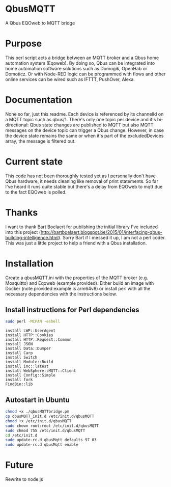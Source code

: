# QbusMQTT
A Qbus EQOweb to MQTT bridge

# Purpose
This perl script acts a bridge between an MQTT broker and a Qbus home automation system (Eqoweb). 
By doing so, Qbus can be integrated into home automation software solutions such as Domogik, OpenHab or Domoticz.
Or with Node-RED logic can be programmed with flows and other online services can be wired such as IFTTT, PushOver, Alexa.

# Documentation
None so far, just this readme.
Each device is referenced by its channelId on a MQTT topic such as qbus/1. There's only one topic per device and it's
bi-directional: Qbus state changes are published to MQTT but also MQTT messages on the device topic can
trigger a Qbus change. However, in case the device state remains the same or when it's part of the excludedDevices array,
the message is filtered out.

# Current state
This code has not been thoroughly tested yet as I personally don't have Qbus hardware, it needs cleaning like removal of print statements. 
So far I've heard it runs quite stable but there's a delay from EQOweb to mqtt due to the
fact EQOweb is polled.

# Thanks
I want to thank Bart Boelaert for publishing the initial library I've included into this project (http://bartboelaert.blogspot.be/2015/01/interfacing-qbus-building-intelligence.html). 
Sorry Bart if I messed it up, I am not a perl coder. This was just a little project to help a friend with a Qbus installation.

# Installation
Create a qbusMQTT.ini with the properties of the MQTT broker (e.g. Mosquitto) and Eqoweb (example provided).
Either build an image with Docker (note provided example is arm64v8) or install perl with all the necessary dependencies with the instructions below.

## Install instructions for Perl dependencies
```bash
sudo perl -MCPAN -eshell
```
```perl5
install LWP::UserAgent
install HTTP::Cookies
install HTTP::Request::Common
install JSON
install Data::Dumper
install Carp
install Switch
install Module::Build
install inc::latest
install WebSphere::MQTT::Client
install Config::Simple
install fork
FindBin::lib
```

## Autostart in Ubuntu
```bash
chmod +x ./qbusMQTTbridge.pm
cp qbusMQTT_init.d /etc/init.d/qbusMQTT
chmod +x /etc/init.d/qbusMQTT
sudo chown root:root /etc/init.d/qbusMQTT
sudo chmod 755 /etc/init.d/qbusMQTT
cd /etc/init.d
sudo update-rc.d qbusMqtt defaults 97 03
sudo update-rc.d qbusMqtt enable
```

# Future
Rewrite to node.js

